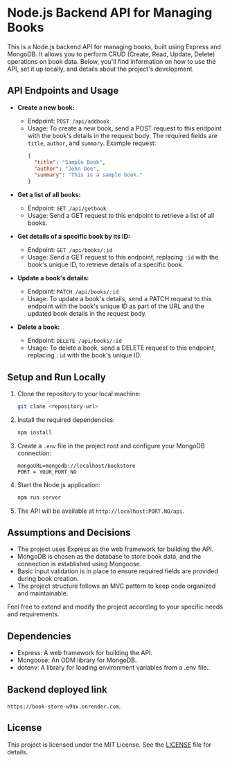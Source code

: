 # Node.js Backend API for Managing Books

This is a Node.js backend API for managing books, built using Express and MongoDB. It allows you to perform CRUD (Create, Read, Update, Delete) operations on book data. Below, you'll find information on how to use the API, set it up locally, and details about the project's development.

## API Endpoints and Usage

- **Create a new book:**
  - Endpoint: `POST /api/addbook`
  - Usage: To create a new book, send a POST request to this endpoint with the book's details in the request body. The required fields are `title`, `author`, and `summary`. Example request:
    ```json
    {
      "title": "Sample Book",
      "author": "John Doe",
      "summary": "This is a sample book."
    }
    ```

- **Get a list of all books:**
  - Endpoint: `GET /api/getbook`
  - Usage: Send a GET request to this endpoint to retrieve a list of all books.

- **Get details of a specific book by its ID:**
  - Endpoint: `GET /api/books/:id`
  - Usage: Send a GET request to this endpoint, replacing `:id` with the book's unique ID, to retrieve details of a specific book.

- **Update a book's details:**
  - Endpoint: `PATCH /api/books/:id`
  - Usage: To update a book's details, send a PATCH request to this endpoint with the book's unique ID as part of the URL and the updated book details in the request body.

- **Delete a book:**
  - Endpoint: `DELETE /api/books/:id`
  - Usage: To delete a book, send a DELETE request to this endpoint, replacing `:id` with the book's unique ID.

## Setup and Run Locally

1. Clone the repository to your local machine:

   ```bash
   git clone <repository-url>
   ```

2. Install the required dependencies:

   ```bash
   npm install
   ```

3. Create a `.env` file in the project root and configure your MongoDB connection:

   ```env
   mongoURL=mongodb://localhost/bookstore
   PORT = YOUR_PORT_NO
   ```

4. Start the Node.js application:

   ```bash
   npm run server
   ```

5. The API will be available at `http://localhost:PORT.NO/api`.

## Assumptions and Decisions

- The project uses Express as the web framework for building the API.
- MongoDB is chosen as the database to store book data, and the connection is established using Mongoose.
- Basic input validation is in place to ensure required fields are provided during book creation.
- The project structure follows an MVC pattern to keep code organized and maintainable.

Feel free to extend and modify the project according to your specific needs and requirements.

## Dependencies

- Express: A web framework for building the API.
- Mongoose: An ODM library for MongoDB.
- dotenv: A library for loading environment variables from a .env file..


## Backend deployed link

 `https://book-store-w9ax.onrender.com`.
 
## License
This project is licensed under the MIT License. See the [LICENSE](LICENSE) file for details.